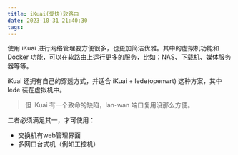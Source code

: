 ```yaml
---
title: iKuai(爱快)软路由
date: 2023-10-31 21:40:30
tags:
---
```


使用 iKuai 进行网络管理要方便很多，也更加简洁优雅。其中的虚拟机功能和 Docker 功能，可以在软路由上运行更多的服务，比如：NAS、下载机、媒体服务器等等。<!--more-->

iKuai 还拥有自己的穿透方式，并适合 iKuai + lede(openwrt) 这种方案，其中 lede 装在虚拟机中。

> 但 iKuai 有一个致命的缺陷，lan-wan 端口复用没那么方便。

二者必须满足其一，才可使用：
- 交换机有web管理界面
- 多网口台式机（例如工控机）